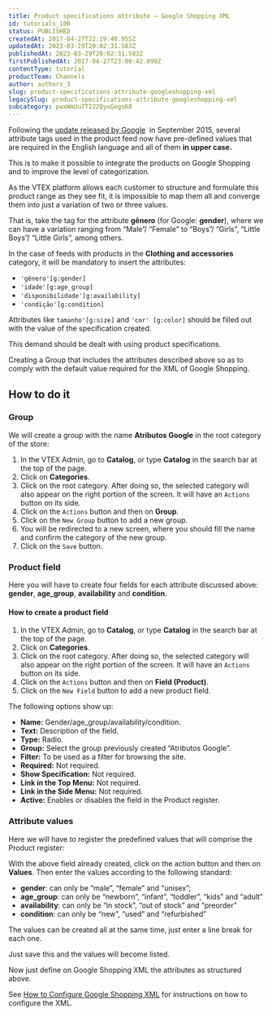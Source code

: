 ```yaml
---
title: Product specifications attribute – Google Shopping XML
id: tutorials_100
status: PUBLISHED
createdAt: 2017-04-27T22:19:40.955Z
updatedAt: 2023-03-29T20:02:31.583Z
publishedAt: 2023-03-29T20:02:31.583Z
firstPublishedAt: 2017-04-27T23:00:42.099Z
contentType: tutorial
productTeam: Channels
author: authors_3
slug: product-specifications-attribute-googleshopping-xml
legacySlug: product-specifications-attribute-googleshopping-xml
subcategory: pwxWmUu7T222QyuGogs68
---
```


Following the [update released by Google](/en/tutorial/understanding-the-updating-of-the-xml)  in September 2015, several attribute tags used in the product feed now have pre-defined values that are required in the English language and all of them **in upper case.**

This is to make it possible to integrate the products on Google Shopping and to improve the level of categorization.

As the VTEX platform allows each customer to structure and formulate this product range as they see fit, it is impossible to map them all and converge them into just a variation of two or three values.

That is, take the tag for the attribute **gênero** (for Google: **gender**), where we can have a variation ranging from “Male”/ “Female” to “Boys”/ “Girls”, “Little Boys”/ “Little Girls”, among others.

In the case of feeds with products in the **Clothing and accessories** category, it will be mandatory to insert the attributes:

- `'gênero'[g:gender]`
- `'idade'[g:age_group]`
- `'disponibilidade'[g:availability]`
- `'condição'[g:condition]`

Attributes like `tamanho'[g:size]` and `'cor' [g:color]` should be filled out with the value of the specification created.

This demand should be dealt with using product specifications.

Creating a Group that includes the attributes described above so as to comply with the default value required for the XML of Google Shopping.

## How to do it

### Group

We will create a group with the name **Atributos Google** in the root category of the store:

1. In the VTEX Admin, go to __Catalog__, or type __Catalog__ in the search bar at the top of the page.
2. Click on __Categories__.
3. Click on the root category.
   After doing so, the selected category will also appear on the right portion of the screen. It will have an `Actions` button on its side.
4. Click on the `Actions` button and then on __Group__.
5. Click on the `New Group` button to add a new group.
6. You will be redirected to a new screen, where you should fill the name and confirm the category of the new group.
7. Click on the `Save` button.

### Product field

Here you will have to create four fields for each attribute discussed above: **gender**, **age\_group**, **availability** and **condition**.

#### How to create a product field

1. In the VTEX Admin, go to __Catalog__, or type __Catalog__ in the search bar at the top of the page.
2. Click on __Categories__.
3. Click on the root category.
   After doing so, the selected category will also appear on the right portion of the screen. It will have an `Actions` button on its side.
4. Click on the `Actions` button and then on __Field (Product)__.
5. Click on the `New Field` button to add a new product field.

The following options show up:

- __Name:__ Gender/age\_group/availability/condition.
- __Text:__ Description of the field.
- __Type:__ Radio.
- __Group:__ Select the group previously created “Atributos Google”.
- __Filter:__ To be used as a filter for browsing the site.
- __Required:__ Not required.
- __Show Specification:__ Not required.
- __Link in the Top Menu:__ Not required.
- __Link in the Side Menu:__ Not required.
- __Active:__ Enables or disables the field in the Product register.

### Attribute values

Here we will have to register the predefined values that will comprise the Product register:

With the above field already created, click on the action button and then on __Values__. Then enter the values according to the following standard:
- **gender**: can only be “male”, “female” and “unisex”;
- **age\_group**: can only be “newborn”, “infant”, “toddler”, “kids” and “adult”
- **availability**: can only be “in stock”, “out of stock” and “preorder”
- **condition**: can only be “new”, “used” and “refurbished”

The values can be created all at the same time, just enter a line break for each one.

Just save this and the values will become listed.

Now just define on Google Shopping XML the attributes as structured above.

See [How to Configure Google Shopping XML](https://help.vtex.com/en/tutorial/how-to-configure-xml-for-google-shopping--frequentlyAskedQuestions_372) for instructions on how to configure the XML.
